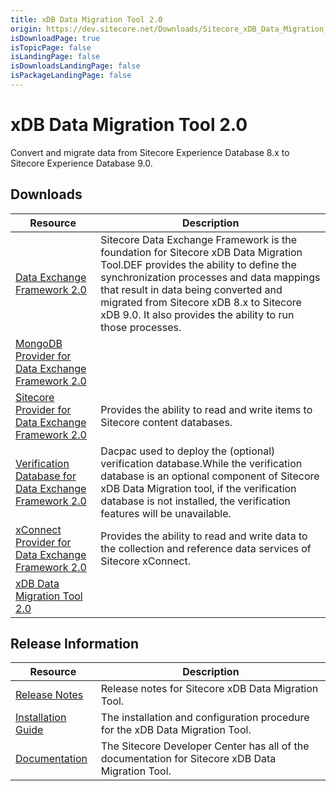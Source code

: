 ```yaml
---
title: xDB Data Migration Tool 2.0
origin: https://dev.sitecore.net/Downloads/Sitecore_xDB_Data_Migration_Tool/2x/xDB_Data_Migration_Tool_20
isDownloadPage: true
isTopicPage: false
isLandingPage: false
isDownloadsLandingPage: false
isPackageLandingPage: false
---
```


# xDB Data Migration Tool 2.0

Convert and migrate data from Sitecore Experience Database 8.x to Sitecore Experience Database 9.0.

## Downloads

 | Resource | Description |
 | --- | --- |
 | [Data Exchange Framework 2.0](https://scdp.blob.core.windows.net/downloads/Sitecore%20xDB%20Data%20Migration%20Tool/2x/xDB%20Data%20Migration%20Tool%2020/Secure/Data%20Exchange%20Framework%202.0.0%20rev.%20171013.zip) | Sitecore Data Exchange Framework is the foundation for Sitecore xDB Data Migration Tool.DEF provides the ability to define the synchronization processes and data mappings that result in data being converted and migrated from Sitecore xDB 8.x to Sitecore xDB 9.0. It also provides the ability to run those processes. |
 | [MongoDB Provider for Data Exchange Framework 2.0](https://scdp.blob.core.windows.net/downloads/Sitecore%20xDB%20Data%20Migration%20Tool/2x/xDB%20Data%20Migration%20Tool%2020/Secure/MongoDB%20Provider%20for%20Data%20Exchange%20Framework%202.0.0%20rev.%20171013.zip) |  |
 | [Sitecore Provider for Data Exchange Framework 2.0](https://scdp.blob.core.windows.net/downloads/Sitecore%20xDB%20Data%20Migration%20Tool/2x/xDB%20Data%20Migration%20Tool%2020/Secure/Sitecore%20Provider%20for%20Data%20Exchange%20Framework%202.0.0%20rev.%20171013.zip) | Provides the ability to read and write items to Sitecore content databases. |
 | [Verification Database for Data Exchange Framework 2.0](https://scdp.blob.core.windows.net/downloads/Sitecore%20xDB%20Data%20Migration%20Tool/2x/xDB%20Data%20Migration%20Tool%2020/Secure/Sitecore.DataExchange.Verification.dacpac) | Dacpac used to deploy the (optional) verification database.While the verification database is an optional component of Sitecore xDB Data Migration tool, if the verification database is not installed, the verification features will be unavailable. |
 | [xConnect Provider for Data Exchange Framework 2.0](https://scdp.blob.core.windows.net/downloads/Sitecore%20xDB%20Data%20Migration%20Tool/2x/xDB%20Data%20Migration%20Tool%2020/Secure/xConnect%20Provider%20for%20Data%20Exchange%20Framework%202.0.0%20rev.%20171013.zip) | Provides the ability to read and write data to the collection and reference data services of Sitecore xConnect. |
 | [xDB Data Migration Tool 2.0](https://scdp.blob.core.windows.net/downloads/Sitecore%20xDB%20Data%20Migration%20Tool/2x/xDB%20Data%20Migration%20Tool%2020/Secure/xDB%20Data%20Migration%20Tool%20for%20Data%20Exchange%20Framework%202.0.0%20rev.%20171013.zip) |  |

## Release Information

 | Resource | Description |
 | --- | --- |
 | [Release Notes](/downloads/Sitecore_xDB_Data_Migration_Tool/2x/xDB_Data_Migration_Tool_20/Release_Notes) | Release notes for Sitecore xDB Data Migration Tool. |
 | [Installation Guide](https://scdp.blob.core.windows.net/downloads/Sitecore%20xDB%20Data%20Migration%20Tool/2x/xDB%20Data%20Migration%20Tool%2020/Secure/xDB%20Data%20Migration%20Tool%20Installation%20Guide%202.0.0.pdf) | The installation and configuration procedure for the xDB Data Migration Tool. |
 | [Documentation](https://doc.sitecore.com/developers/dmt/20/xdb-data-migration-tool/en/xdb-data-migration-tool.html) | The Sitecore Developer Center has all of the documentation for Sitecore xDB Data Migration Tool. |